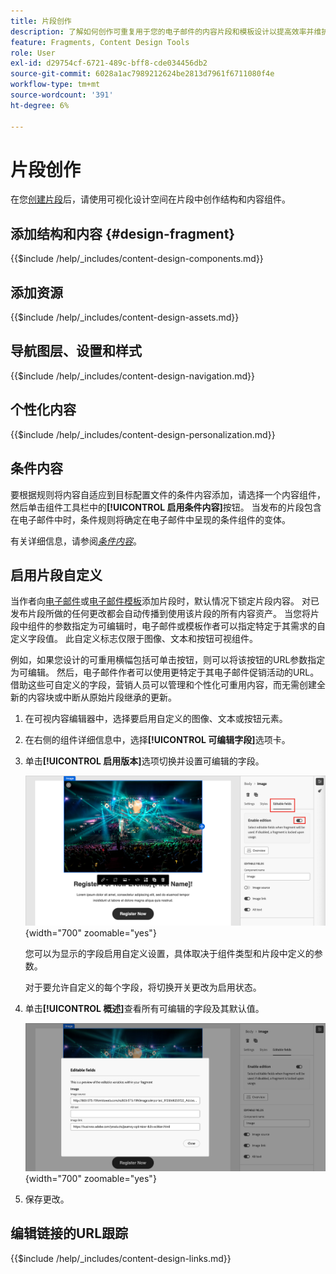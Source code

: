 ```yaml
---
title: 片段创作
description: 了解如何创作可重复用于您的电子邮件的内容片段和模板设计以提高效率并维护设计和品牌标准。
feature: Fragments, Content Design Tools
role: User
exl-id: d29754cf-6721-489c-bff8-cde034456db2
source-git-commit: 6028a1ac7989212624be2813d7961f6711080f4e
workflow-type: tm+mt
source-wordcount: '391'
ht-degree: 6%

---
```


# 片段创作

在您[创建片段](./fragments.md#create-fragments)后，请使用可视化设计空间在片段中创作结构和内容组件。

## 添加结构和内容 {#design-fragment}

{{$include /help/_includes/content-design-components.md}}

## 添加资源

{{$include /help/_includes/content-design-assets.md}}

## 导航图层、设置和样式

{{$include /help/_includes/content-design-navigation.md}}

## 个性化内容

{{$include /help/_includes/content-design-personalization.md}}

## 条件内容

要根据规则将内容自适应到目标配置文件的条件内容添加，请选择一个内容组件，然后单击组件工具栏中的&#x200B;**[!UICONTROL 启用条件内容]**&#x200B;按钮。 当发布的片段包含在电子邮件中时，条件规则将确定在电子邮件中呈现的条件组件的变体。

有关详细信息，请参阅&#x200B;[_条件内容_](./conditional-content.md)。

## 启用片段自定义

当作者向[电子邮件](./email-authoring.md#content-authoring---use-visual-fragments)或[电子邮件模板](./email-template-authoring.md#content-authoring---use-visual-fragments)添加片段时，默认情况下锁定片段内容。 对已发布片段所做的任何更改都会自动传播到使用该片段的所有内容资产。 当您将片段中组件的参数指定为可编辑时，电子邮件或模板作者可以指定特定于其需求的自定义字段值。 此自定义标志仅限于图像、文本和按钮可视组件。

例如，如果您设计的可重用横幅包括可单击按钮，则可以将该按钮的URL参数指定为可编辑。 然后，电子邮件作者可以使用更特定于其电子邮件促销活动的URL。 借助这些可自定义的字段，营销人员可以管理和个性化可重用内容，而无需创建全新的内容块或中断从原始片段继承的更新。

1. 在可视内容编辑器中，选择要启用自定义的图像、文本或按钮元素。

1. 在右侧的组件详细信息中，选择&#x200B;**[!UICONTROL 可编辑字段]**&#x200B;选项卡。

1. 单击&#x200B;**[!UICONTROL 启用版本]**&#x200B;选项切换并设置可编辑的字段。

   ![为片段图像组件启用可编辑字段](./assets/fragment-editable-fields-image.png){width="700" zoomable="yes"}

   您可以为显示的字段启用自定义设置，具体取决于组件类型和片段中定义的参数。

   对于要允许自定义的每个字段，将切换开关更改为启用状态。

1. 单击&#x200B;**[!UICONTROL 概述]**&#x200B;查看所有可编辑的字段及其默认值。

   ![查看可编辑的字段及其默认值](./assets/fragment-editable-fields-image-overview.png){width="700" zoomable="yes"}

1. 保存更改。

## 编辑链接的URL跟踪

{{$include /help/_includes/content-design-links.md}}
